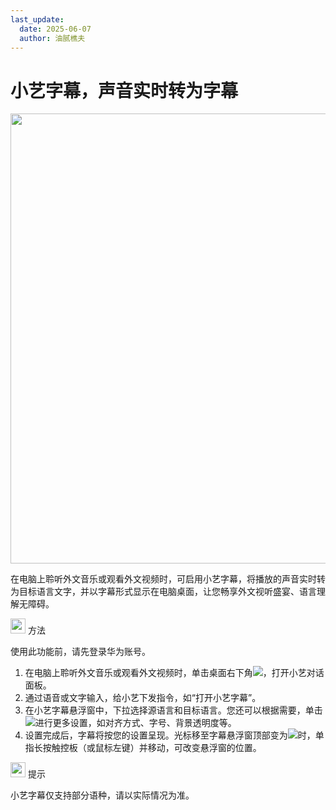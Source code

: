 ```yaml
---
last_update:
  date: 2025-06-07
  author: 油腻樵夫
---
```


# 小艺字幕，声音实时转为字幕

<img src="https://tips-p01-drcn.dbankcdn.cn/MODEL/DOC/C00B030/resource/card/202512281uswxk/zh-cn/image/figure/fig_AI_subtitles.png" width="720" height=""/> 

在电脑上聆听外文音乐或观看外文视频时，可启用小艺字幕，将播放的声音实时转为目标语言文字，并以字幕形式显示在电脑桌面，让您畅享外文视听盛宴、语言理解无障碍。

<img src="https://tips-p01-drcn.dbankcdn.cn/MODEL/DOC/C00B030/resource/card/202512281uswxk/zh-cn/image/common/buttons/fig_method.png" width="24" height="24"/> 方法

使用此功能前，请先登录华为账号。

1.  在电脑上聆听外文音乐或观看外文视频时，单击桌面右下角![](https://tips-p01-drcn.dbankcdn.cn/MODEL/DOC/C00B030/resource/card/202512281uswxk/zh-cn/image/common/icon/appicon_xiaoyi.png)，打开小艺对话面板。
2.  通过语音或文字输入，给小艺下发指令，如“打开小艺字幕”。
3.  在小艺字幕悬浮窗中，下拉选择源语言和目标语言。您还可以根据需要，单击![](https://tips-p01-drcn.dbankcdn.cn/MODEL/DOC/C00B030/resource/card/202512281uswxk/zh-cn/image/common/buttons/ic_public_settings.png)进行更多设置，如对齐方式、字号、背景透明度等。
4.  设置完成后，字幕将按您的设置呈现。光标移至字幕悬浮窗顶部变为![](https://tips-p01-drcn.dbankcdn.cn/MODEL/DOC/C00B030/resource/card/202512281uswxk/zh-cn/image/common/buttons/HM_cursor_move.png)时，单指长按触控板（或鼠标左键）并移动，可改变悬浮窗的位置。

<img src="https://tips-p01-drcn.dbankcdn.cn/MODEL/DOC/C00B030/resource/card/202512281uswxk/zh-cn/image/common/buttons/fig_tips.png" width="24" height="24"/> 提示

小艺字幕仅支持部分语种，请以实际情况为准。



